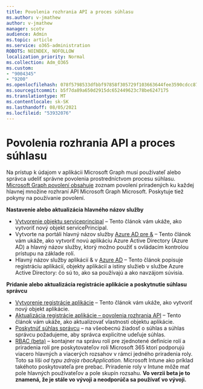 ```yaml
---
title: Povolenia rozhrania API a proces súhlasu
ms.author: v-jmathew
author: v-jmathew
manager: scotv
audience: Admin
ms.topic: article
ms.service: o365-administration
ROBOTS: NOINDEX, NOFOLLOW
localization_priority: Normal
ms.collection: Adm_O365
ms.custom:
- "9004345"
- "9200"
ms.openlocfilehash: 078f5798533dfbbf97858f305729f103663644fee3590cdcc877233041adae81
ms.sourcegitcommit: b5f7da89a650d2915dc652449623c78be6247175
ms.translationtype: MT
ms.contentlocale: sk-SK
ms.lasthandoff: 08/05/2021
ms.locfileid: "53932076"
---
```

# <a name="api-permissions-and-consent-process"></a>Povolenia rozhrania API a proces súhlasu

Na prístup k údajom v aplikácii Microsoft Graph musí používateľ alebo správca udeliť správne povolenia prostredníctvom procesu súhlasu. [Microsoft Graph povolení obsahuje](https://docs.microsoft.com/graph/permissions-reference) zoznam povolení priradených ku každej hlavnej množine rozhraní API Microsoft Graph Microsoft. Poskytuje tiež pokyny na používanie povolení.

**Nastavenie alebo aktualizácia hlavného názov služby**

- [Vytvorenie objektu serviceprincipal](https://docs.microsoft.com/graph/api/serviceprincipal-post-serviceprincipals) – Tento článok vám ukáže, ako vytvoriť nový objekt servicePrincipal.
- Vytvorte na portáli hlavný názov služby [Azure AD pre &](https://docs.microsoft.com/azure/active-directory/develop/howto-create-service-principal-portal) – Tento článok vám ukáže, ako vytvoriť novú aplikáciu Azure Active Directory (Azure AD) a hlavný názov služby, ktorý možno použiť s ovládacím kontrolou prístupu na základe rolí.
- Hlavný názov služby aplikácií & v [Azure AD](https://docs.microsoft.com/azure/active-directory/develop/app-objects-and-service-principals) – Tento článok popisuje registráciu aplikácií, objekty aplikácií a istiny služieb v službe Azure Active Directory: čo sú to, ako sa používajú a ako navzájom súvisia.

**Pridanie alebo aktualizácia registrácie aplikácie a poskytnutie súhlasu správcu**

- [Vytvorenie registrácie aplikácie](https://docs.microsoft.com/graph/api/application-post-applications) – Tento článok vám ukáže, ako vytvoriť nový objekt aplikácie.
- [Aktualizácia registrácie aplikácie – povolenia rozhrania API](https://docs.microsoft.com/graph/api/application-update) – Tento článok vám ukáže, ako aktualizovať vlastnosti objektu aplikácie.
- [Poskytnúť súhlas správcu](https://docs.microsoft.com/graph/security-authorization#grant-permissions-to-an-application) – na všeobecnú žiadosť o súhlas a súhlas správcu požadujeme, aby správca explicitne udeľuje súhlas.
- [RBAC (beta)](https://docs.microsoft.com/graph/api/resources/rbacapplicationmultiple) – kontajner na správu rolí pre zjednotené definície rolí a priradenia rolí pre poskytovateľov rolí Microsoft 365 ktorí podporujú viacero hlavných a viacerých rozsahov v rámci jedného priradenia roly. Toto sa líši *od typu zdroja rbacApplication.* Microsoft Intune ako príklad takéhoto poskytovateľa pre prebac. Priradenie roly v Intune môže mať pole hlavných používateľov a pole skupín rozsahu. **Vo verzii beta je to znamená, že je stále vo vývoji a neodporúča sa používať vo vývoji.**
